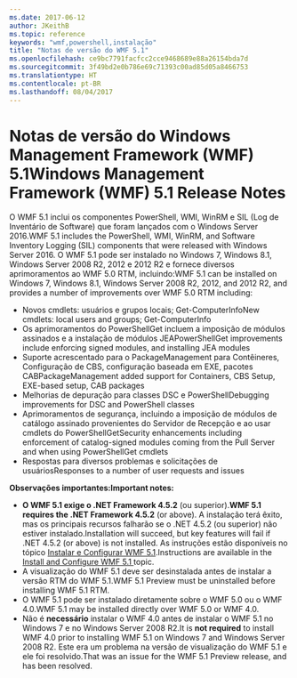 ```yaml
---
ms.date: 2017-06-12
author: JKeithB
ms.topic: reference
keywords: "wmf,powershell,instalação"
title: "Notas de versão do WMF 5.1"
ms.openlocfilehash: ce9bc7791facfcc2cce9468689e88a26154bda7d
ms.sourcegitcommit: 3f49bd2e0b786e69c71393c00ad85d05a8466753
ms.translationtype: HT
ms.contentlocale: pt-BR
ms.lasthandoff: 08/04/2017
---
```

# <a name="windows-management-framework-wmf-51-release-notes"></a><span data-ttu-id="ff3c7-103">Notas de versão do Windows Management Framework (WMF) 5.1</span><span class="sxs-lookup"><span data-stu-id="ff3c7-103">Windows Management Framework (WMF) 5.1 Release Notes</span></span> #

<span data-ttu-id="ff3c7-104">O WMF 5.1 inclui os componentes PowerShell, WMI, WinRM e SIL (Log de Inventário de Software) que foram lançados com o Windows Server 2016.</span><span class="sxs-lookup"><span data-stu-id="ff3c7-104">WMF 5.1 includes the PowerShell, WMI, WinRM, and Software Inventory Logging (SIL) components that were released with Windows Server 2016.</span></span>
<span data-ttu-id="ff3c7-105">O WMF 5.1 pode ser instalado no Windows 7, Windows 8.1, Windows Server 2008 R2, 2012 e 2012 R2 e fornece diversos aprimoramentos ao WMF 5.0 RTM, incluindo:</span><span class="sxs-lookup"><span data-stu-id="ff3c7-105">WMF 5.1 can be installed on Windows 7, Windows 8.1, Windows Server 2008 R2, 2012, and 2012 R2, and provides a number of improvements over WMF 5.0 RTM including:</span></span>

- <span data-ttu-id="ff3c7-106">Novos cmdlets: usuários e grupos locais; Get-ComputerInfo</span><span class="sxs-lookup"><span data-stu-id="ff3c7-106">New cmdlets: local users and groups; Get-ComputerInfo</span></span>
- <span data-ttu-id="ff3c7-107">Os aprimoramentos do PowerShellGet incluem a imposição de módulos assinados e a instalação de módulos JEA</span><span class="sxs-lookup"><span data-stu-id="ff3c7-107">PowerShellGet improvements include enforcing signed modules, and installing JEA modules</span></span>
- <span data-ttu-id="ff3c7-108">Suporte acrescentado para o PackageManagement para Contêineres, Configuração de CBS, configuração baseada em EXE, pacotes CAB</span><span class="sxs-lookup"><span data-stu-id="ff3c7-108">PackageManagement added support for Containers, CBS Setup, EXE-based setup, CAB packages</span></span>
- <span data-ttu-id="ff3c7-109">Melhorias de depuração para classes DSC e PowerShell</span><span class="sxs-lookup"><span data-stu-id="ff3c7-109">Debugging improvements for DSC and PowerShell classes</span></span>
- <span data-ttu-id="ff3c7-110">Aprimoramentos de segurança, incluindo a imposição de módulos de catálogo assinado provenientes do Servidor de Recepção e ao usar cmdlets do PowerShellGet</span><span class="sxs-lookup"><span data-stu-id="ff3c7-110">Security enhancements including enforcement of catalog-signed modules coming from the Pull Server and when using PowerShellGet cmdlets</span></span>
- <span data-ttu-id="ff3c7-111">Respostas para diversos problemas e solicitações de usuários</span><span class="sxs-lookup"><span data-stu-id="ff3c7-111">Responses to a number of user requests and issues</span></span>

<span data-ttu-id="ff3c7-112">**Observações importantes:**</span><span class="sxs-lookup"><span data-stu-id="ff3c7-112">**Important notes:**</span></span>

- <span data-ttu-id="ff3c7-113">**O WMF 5.1 exige o .NET Framework 4.5.2** (ou superior).</span><span class="sxs-lookup"><span data-stu-id="ff3c7-113">**WMF 5.1 requires the .NET Framework 4.5.2** (or above).</span></span> <span data-ttu-id="ff3c7-114">A instalação terá êxito, mas os principais recursos falharão se o .NET 4.5.2 (ou superior) não estiver instalado.</span><span class="sxs-lookup"><span data-stu-id="ff3c7-114">Installation will succeed, but key features will fail if .NET 4.5.2 (or above) is not installed.</span></span> <span data-ttu-id="ff3c7-115">As instruções estão disponíveis no tópico [Instalar e Configurar WMF 5.1](https://msdn.microsoft.com/en-us/powershell/wmf/5.1/install-configure).</span><span class="sxs-lookup"><span data-stu-id="ff3c7-115">Instructions are available in the [Install and Configure WMF 5.1 ](https://msdn.microsoft.com/en-us/powershell/wmf/5.1/install-configure) topic.</span></span>
- <span data-ttu-id="ff3c7-116">A visualização do WMF 5.1 deve ser desinstalada antes de instalar a versão RTM do WMF 5.1.</span><span class="sxs-lookup"><span data-stu-id="ff3c7-116">WMF 5.1 Preview must be uninstalled before installing WMF 5.1 RTM.</span></span>
- <span data-ttu-id="ff3c7-117">O WMF 5.1 pode ser instalado diretamente sobre o WMF 5.0 ou o WMF 4.0.</span><span class="sxs-lookup"><span data-stu-id="ff3c7-117">WMF 5.1 may be installed directly over WMF 5.0 or WMF 4.0.</span></span>
- <span data-ttu-id="ff3c7-118">Não é __necessário__ instalar o WMF 4.0 antes de instalar o WMF 5.1 no Windows 7 e no Windows Server 2008 R2.</span><span class="sxs-lookup"><span data-stu-id="ff3c7-118">It is __not required__ to install WMF 4.0 prior to installing WMF 5.1 on Windows 7 and Windows Server 2008 R2.</span></span> <span data-ttu-id="ff3c7-119">Este era um problema na versão de visualização do WMF 5.1 e ele foi resolvido.</span><span class="sxs-lookup"><span data-stu-id="ff3c7-119">That was an issue for the WMF 5.1 Preview release, and has been resolved.</span></span>  


